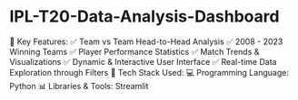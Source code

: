# IPL-T20-Data-Analysis-Dashboard
  🔹 Key Features:   ✅ Team vs Team Head-to-Head Analysis  ✅ 2008 - 2023 Winning Teams  ✅ Player Performance Statistics  ✅ Match Trends &amp; Visualizations  ✅ Dynamic &amp; Interactive User Interface  ✅ Real-time Data Exploration through Filters  🔹 Tech Stack Used:   💻 Programming Language: Python   📊 Libraries &amp; Tools: Streamlit 
